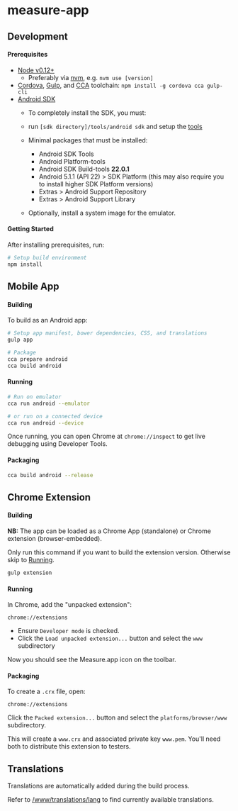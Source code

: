 # measure-app

## Development

#### Prerequisites
* [Node v0.12+](https://nodejs.org)
  - Preferably via [nvm](https://github.com/creationix/nvm), e.g. `nvm use [version]`
* [Cordova](https://www.npmjs.com/package/cordova), [Gulp](http://gulpjs.com), and [CCA](https://github.com/MobileChromeApps/mobile-chrome-apps) toolchain: `npm install -g cordova cca gulp-cli`
* [Android SDK](http://developer.android.com/sdk/installing/index.html?pkg=tools)
  - To completely install the SDK, you must:
  - run `[sdk directory]/tools/android sdk` and setup the [tools](http://developer.android.com/sdk/installing/adding-packages.html)
  - Minimal packages that must be installed:
    - Android SDK Tools
    - Android Platform-tools
    - Android SDK Build-tools **22.0.1**
    - Android 5.1.1 (API 22) > SDK Platform (this may also require you to install higher SDK Platform versions)
    - Extras > Android Support Repository
    - Extras > Android Support Library

  - Optionally, install a system image for the emulator.
  
#### Getting Started

After installing prerequisites, run:

```bash
# Setup build environment
npm install
```

## Mobile App

#### Building

To build as an Android app:

```bash
# Setup app manifest, bower dependencies, CSS, and translations
gulp app

# Package
cca prepare android
cca build android
```

#### Running

```bash
# Run on emulator
cca run android --emulator

# or run on a connected device
cca run android --device
```

Once running, you can open Chrome at `chrome://inspect` to get live debugging using Developer Tools.

#### Packaging

```bash
cca build android --release
```

## Chrome Extension

#### Building

**NB:** The app can be loaded as a Chrome App (standalone) or Chrome extension (browser-embedded).

Only run this command if you want to build the extension version.  Otherwise skip to [Running](#running).

```bash
gulp extension
```

#### Running

In Chrome, add the "unpacked extension":

`chrome://extensions`

* Ensure `Developer mode` is checked.
* Click the `Load unpacked extension...` button and select the `www` subdirectory

Now you should see the Measure.app icon on the toolbar.

#### Packaging

To create a `.crx` file, open: 

`chrome://extensions`

Click the `Packed extension...` button and select the `platforms/browser/www` subdirectory.

This will create a `www.crx` and associated private key `www.pem`.  You'll need both to distribute this extension to testers.

## Translations

Translations are automatically added during the build process.

Refer to [/www/translations/lang](www/translations/lang) to find currently available translations.
